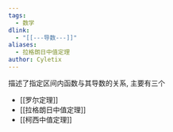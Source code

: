 ```yaml
---
tags:
  - 数学
dlink:
  - "[[---导数---]]"
aliases:
  - 拉格朗日中值定理
author: Cyletix
---
```

描述了指定区间内函数与其导数的关系, 主要有三个

- [[罗尔定理]]
- [[拉格朗日中值定理]]
- [[柯西中值定理]]
